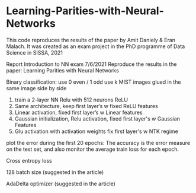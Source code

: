 # Learning-Parities-with-Neural-Networks
This code reproduces the results of the paper by Amit Daniely &amp; Eran Malach. It was created as an exam project in the PhD programme of Data Science in SISSA, 2021

Report 
Introduction to NN exam 7/6/2021
Reproduce the results in the paper: Learning Parities with Neural Networks

Binary classification: use 0 even / 1 odd
use k MIST images glued in the same image side by side

1) train a 2-layer NN Relu with 512 neurons			 ReLU
2) Same architecture, keep first layer’s w fixed		ReLU features
3) Linear activation, fixed first layer’s w			Linear features
4) Gaussian initialization, Relu activation, fixed first layer's w	Gaussian Features
5) Glu activation with activation weights fix first layer's w			NTK regime


plot the error during the first 20 epochs: The accuracy is the error measure on the test set, and also monitor the average train loss for each epoch.


Cross entropy loss

128 batch size (suggested in the article)

AdaDelta optimizer (suggested in the article)




